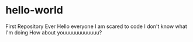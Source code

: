 # hello-world
First Repository Ever
Hello everyone
I am scared to code
I don't know what I'm doing
How about youuuuuuuuuuuu?
